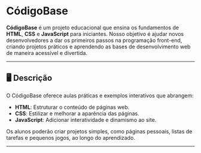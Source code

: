 # CódigoBase

**CódigoBase** é um projeto educacional que ensina os fundamentos de **HTML**, **CSS** e **JavaScript** para iniciantes. Nosso objetivo é ajudar novos desenvolvedores a dar os primeiros passos na programação front-end, criando projetos práticos e aprendendo as bases de desenvolvimento web de maneira acessível e divertida.

---

## 🖥️ **Descrição**
O CódigoBase oferece aulas práticas e exemplos interativos que abrangem:
- **HTML**: Estruturar o conteúdo de páginas web.
- **CSS**: Estilizar e melhorar a aparência das páginas.
- **JavaScript**: Adicionar interatividade e dinamismo ao site.

Os alunos poderão criar projetos simples, como páginas pessoais, listas de tarefas e pequenos jogos, ao longo do aprendizado.

---